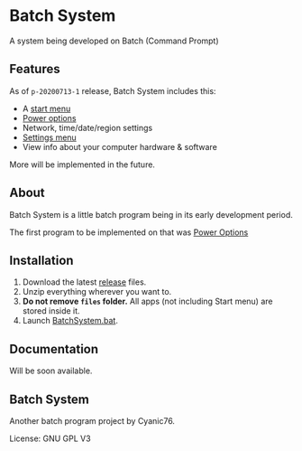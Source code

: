 # Batch System
A system being developed on Batch (Command Prompt)

## Features
As of `p-20200713-1` release, Batch System includes this:

- A [start menu](https://github.com/Cyanic76/batch-system/blob/master/BatchSystem.bat)
- [Power options](https://github.com/Cyanic76/batch-system/blob/master/files/PowerOptions.bat)
- Network, time/date/region settings
- [Settings menu](https://github.com/Cyanic76/batch-system/blob/master/files/Settings.bat)
- View info about your computer hardware & software

More will be implemented in the future.

## About

Batch System is a little batch program being in its early development period.

The first program to be implemented on that was [Power Options](https://github.com/Cyanic76/power-options-cli)

## Installation

1. Download the latest [release](https://github.com/Cyanic76/batch-system/releases) files.
2. Unzip everything wherever you want to.
3. **Do not remove `files` folder.** All apps (not including Start menu) are stored inside it.
4. Launch [BatchSystem.bat](https://github.com/Cyanic76/batch-system/blob/master/BatchSystem.bat).

## Documentation

Will be soon available.

## Batch System

Another batch program project by Cyanic76.

License: GNU GPL V3
